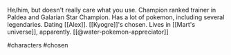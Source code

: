 He/him, but doesn't really care what you use. Champion ranked trainer in Paldea and Galarian Star Champion. Has a lot of pokemon, including several legendaries. Dating [[Alex]]. [[Kyogre]]'s chosen. Lives in [[Mart's universe]], apparently. [[@water-pokemon-appreciator]]

#characters #chosen 